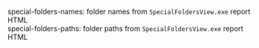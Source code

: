 special-folders-names: folder names from `SpecialFoldersView.exe` report HTML  
special-folders-paths: folder paths from `SpecialFoldersView.exe` report HTML  
